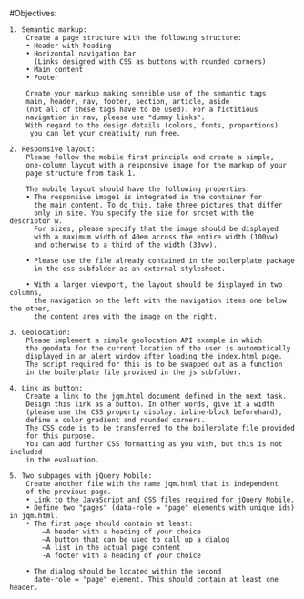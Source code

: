 #Objectives:

    1. Semantic markup:
        Create a page structure with the following structure:
        • Header with heading
        • Horizontal navigation bar
          (Links designed with CSS as buttons with rounded corners)
        • Main content
        • Footer

        Create your markup making sensible use of the semantic tags 
        main, header, nav, footer, section, article, aside 
        (not all of these tags have to be used). For a fictitious 
        navigation in nav, please use "dummy links".
        With regard to the design details (colors, fonts, proportions)
         you can let your creativity run free.

    2. Responsive layout:
        Please follow the mobile first principle and create a simple, 
        one-column layout with a responsive image for the markup of your 
        page structure from task 1.

        The mobile layout should have the following properties:
        • The responsive image1 is integrated in the container for 
          the main content. To do this, take three pictures that differ 
          only in size. You specify the size for srcset with the descriptor w. 
          For sizes, please specify that the image should be displayed 
          with a maximum width of 40em across the entire width (100vw) 
          and otherwise to a third of the width (33vw).

        • Please use the file already contained in the boilerplate package 
          in the css subfolder as an external stylesheet.

        • With a larger viewport, the layout should be displayed in two columns, 
          the navigation on the left with the navigation items one below the other, 
          the content area with the image on the right.

    3. Geolocation:
        Please implement a simple geolocation API example in which 
        the geodata for the current location of the user is automatically 
        displayed in an alert window after loading the index.html page. 
        The script required for this is to be swapped out as a function 
        in the boilerplate file provided in the js subfolder.

    4. Link as button:
        Create a link to the jqm.html document defined in the next task. 
        Design this link as a button. In other words, give it a width 
        (please use the CSS property display: inline-block beforehand), 
        define a color gradient and rounded corners. 
        The CSS code is to be transferred to the boilerplate file provided 
        for this purpose. 
        You can add further CSS formatting as you wish, but this is not included 
        in the evaluation.

    5. Two subpages with jQuery Mobile:
        Create another file with the name jqm.html that is independent 
        of the previous page.
        • Link to the JavaScript and CSS files required for jQuery Mobile.
        • Define two "pages" (data-role = "page" elements with unique ids) in jqm.html.
        • The first page should contain at least:
            –A header with a heading of your choice
            –A button that can be used to call up a dialog
            –A list in the actual page content
            -A footer with a heading of your choice

        • The dialog should be located within the second 
          date-role = "page" element. This should contain at least one header.
